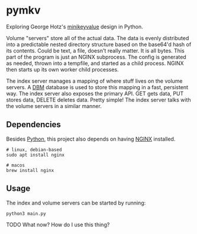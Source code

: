 # pymkv
Exploring George Hotz's [minikeyvalue](https://github.com/geohot/minikeyvalue) design in Python.

Volume "servers" store all of the actual data.
The data is evenly distributed into a predictable nested directory structure based on the base64'd hash of its contents.
Could be text, a file, doesn't really matter.
It is all bytes.
This part of the program is just an NGINX subprocess.
The config is generated as needed, thrown into a tempfile, and started as a child process.
NGINX then starts up its own worker child processes.

The index server manages a mapping of where stuff lives on the volume servers.
A [DBM](https://docs.python.org/3/library/dbm.html) database is used to store this mapping in a fast, persistent way.
The index server also exposes the primary API.
GET gets data, PUT stores data, DELETE deletes data.
Pretty simple!
The index server talks with the volume servers in a similar manner.

## Dependencies
Besides [Python](https://www.python.org), this project also depends on having [NGINX](http://nginx.org/) installed.
```
# linux, debian-based
sudo apt install nginx

# macos
brew install nginx
```

## Usage
The index and volume servers can be started by running:
```
python3 main.py
```

TODO What now? How do I use this thing?
